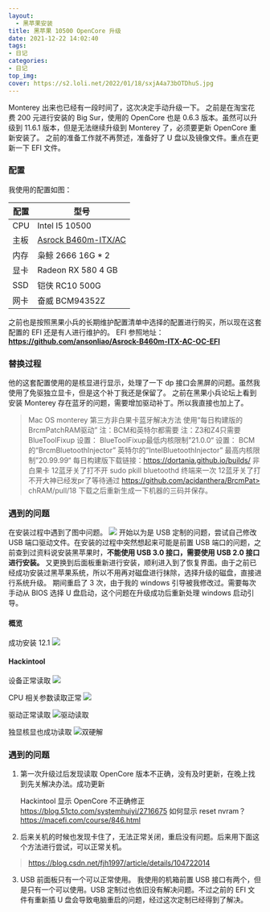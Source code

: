 ```yaml
---
layout:
  - 黑苹果安装
title: 黑苹果 10500 OpenCore 升级
date: 2021-12-22 14:02:40
tags:
- 日记
categories:
- 日记
top_img:
cover: https://s2.loli.net/2022/01/18/sxjA4a73bOTDhuS.jpg
---
```


Monterey 出来也已经有一段时间了，这次决定手动升级一下。
之前是在淘宝花费 200 元进行安装的 Big Sur，使用的 OpenCore 也是 0.6.3 版本。虽然可以升级到 11.6.1 版本，但是无法继续升级到 Monterey 了，必须要更新 OpenCore 重新安装了。
之前的准备工作就不再赘述，准备好了 U 盘以及镜像文件。重点在更新一下 EFI 文件。

<!-- more -->

### 配置 
我使用的配置如图：

| 配置 | 型号 |
| --- | --- | 
| CPU | Intel I5 10500 |
| 主板 | [Asrock B460m-ITX/AC](https://www.asrock.com/mb/Intel/B460M-ITXac/) |
| 内存 | 枭鲸 2666 16G * 2 |
| 显卡 | Radeon RX 580 4 GB |
| SSD | 铠侠 RC10 500G |
| 网卡 | 奋威 BCM94352Z |

之前也是按照黑果小兵的长期维护配置清单中选择的配置进行购买，所以现在这套配置的 EFI 还是有人进行维护的。
EFI 参照地址：**https://github.com/ansonliao/Asrock-B460m-ITX-AC-OC-EFI**

### 替换过程
他的这套配置使用的是核显进行显示，处理了一下 dp 接口会黑屏的问题。虽然我使用了免驱独立显卡，但是这个补丁我还是保留了。
之前在黑果小兵论坛上看到安装 Monterey 存在蓝牙的问题，需要增加驱动补丁。所以我直接也加上了。

> Mac OS monterey 第三方非白果卡蓝牙解决方法 
> 使用“每日构建版的BrcmPatchRAM驱动” 
> 注：BCM和英特尔都需要 
> 注：Z3和Z4只需要BlueToolFixup 
> 设置： 
> BlueToolFixup最低内核限制”21.0.0“ 
> 设置： 
> BCM的“BrcmBluetoothInjector” 
> 英特尔的“IntelBluetoothInjector” 
> 最高内核限制”20.99.99“ 
> 每日构建版下载链接：https://dortania.github.io/builds/ 
> 非白果卡 12蓝牙关了打不开 
> sudo pkill bluetoothd 
> 终端来一次 
> 12蓝牙关了打不开大神已经发pr了等待通过 
> https://github.com/acidanthera/BrcmPat> chRAM/pull/18
> 下载之后重新生成一下机器的三码并保存。

### 遇到的问题
在安装过程中遇到了图中问题。
![](https://github.com/hGhostD/MarkDownPhotos/blob/master/%E9%BB%91%E8%8B%B9%E6%9E%9C/WechatIMG103.jpeg?raw=true)
开始以为是 USB 定制的问题，尝试自己修改 USB 端口驱动文件。在安装的过程中突然想起来可能是前置 USB 端口的问题，之前查到过资料说安装黑苹果时，**不能使用 USB 3.0 接口，需要使用 USB 2.0 接口进行安装。** 又更换到后面板重新进行安装，顺利进入到了恢复界面。由于之前已经成功安装过黑苹果系统，所以不用再对磁盘进行抹除，选择升级的磁盘，直接进行系统升级。
期间重启了 3 次，由于我的 windows 引导被我修改过。需要每次手动从 BIOS 选择 U 盘启动，这个问题在升级成功后重新处理 windows 启动引导。

#### 概览

成功安装 12.1
![](https://github.com/hGhostD/MarkDownPhotos/blob/master/%E9%BB%91%E8%8B%B9%E6%9E%9C/Snipaste_2021-12-23_15-31-14.jpg?raw=true)

#### Hackintool
设备正常读取
![](https://github.com/hGhostD/MarkDownPhotos/blob/master/%E9%BB%91%E8%8B%B9%E6%9E%9C/Snipaste_2021-12-23_15-33-08.jpg?raw=true)

CPU 相关参数读取正常
![](https://github.com/hGhostD/MarkDownPhotos/blob/master/%E9%BB%91%E8%8B%B9%E6%9E%9C/Snipaste_2021-12-23_15-50-23.jpg?raw=true)

驱动正常读取
![驱动读取](https://github.com/hGhostD/MarkDownPhotos/blob/master/%E9%BB%91%E8%8B%B9%E6%9E%9C/Snipaste_2021-12-23_16-06-39.jpg?raw=true)

独显核显也成功读取
![双硬解](https://github.com/hGhostD/MarkDownPhotos/blob/master/%E9%BB%91%E8%8B%B9%E6%9E%9C/Snipaste_2021-12-23_16-07-47.jpg?raw=true)

### 遇到的问题
1. 第一次升级过后发现读取 OpenCore 版本不正确，没有及时更新，在晚上找到先关解决办法。成功更新

	Hackintool 显示 OpenCore 不正确修正
	https://blog.51cto.com/systemhuiyi/2716675
	如何显示 reset nvram？
	https://macefi.com/course/846.html

2. 后来关机的时候也发现卡住了，无法正常关闭，重启没有问题。后来用下面这个方法进行尝试，可以正常关机。
>  https://blog.csdn.net/fjh1997/article/details/104722014

3. USB 前面板只有一个可以正常使用。
	我使用的机箱前置 USB 接口有两个，但是只有一个可以使用。USB 定制过也依旧没有解决问题。不过之前的 EFI 文件有重新插 U 盘会导致电脑重启的问题，经过这次定制已经得到了解决。